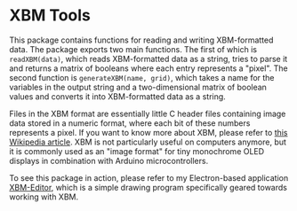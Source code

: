# XBM Tools

This package contains functions for reading and writing XBM-formatted data.
The package exports two main functions. The first of which is `readXBM(data)`,
which reads XBM-formatted data as a string, tries to parse it and returns a
matrix of booleans where each entry represents a "pixel". The second function
is `generateXBM(name, grid)`, which takes a name for the variables in the
output string and a two-dimensional matrix of boolean values and converts it
into XBM-formatted data as a string.

Files in the XBM format are essentially little C header files containing image
data stored in a numeric format, where each bit of these numbers represents a
pixel. If you want to know more about XBM, please refer to [this Wikipedia
article](https://en.wikipedia.org/wiki/X_BitMap). XBM is not particularly
useful on computers anymore, but it is commonly used as an "image format" for
tiny monochrome OLED displays in combination with Arduino microcontrollers.

To see this package in action, please refer to my Electron-based application
[XBM-Editor](https://github.com/troeggla/xbm-editor), which is a simple drawing
program specifically geared towards working with XBM.
